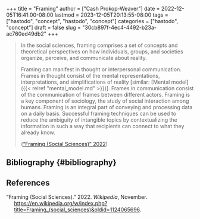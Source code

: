 +++
title = "Framing"
author = ["Cash Prokop-Weaver"]
date = 2022-12-05T16:41:00-08:00
lastmod = 2023-12-05T20:13:55-08:00
tags = ["hastodo", "concept", "hastodo", "concept"]
categories = ["hastodo", "concept"]
draft = false
slug = "30cb897f-4ec4-4492-b23a-ac760ed49db2"
+++

> In the social sciences, framing comprises a set of concepts and theoretical perspectives on how individuals, groups, and societies organize, perceive, and communicate about reality.
>
> Framing can manifest in thought or interpersonal communication. Frames in thought consist of the mental representations, interpretations, and simplifications of reality [similar: [Mental model]({{< relref "mental_model.md" >}})]. Frames in communication consist of the communication of frames between different actors. Framing is a key component of sociology, the study of social interaction among humans. Framing is an integral part of conveying and processing data on a daily basis. Successful framing techniques can be used to reduce the ambiguity of intangible topics by contextualizing the information in such a way that recipients can connect to what they already know.
>
> (<a href="#citeproc_bib_item_1">“Framing (Social Sciences)” 2022</a>)


## Bibliography {#bibliography}

## References

<style>.csl-entry{text-indent: -1.5em; margin-left: 1.5em;}</style><div class="csl-bib-body">
  <div class="csl-entry"><a id="citeproc_bib_item_1"></a>“Framing (Social Sciences).” 2022. <i>Wikipedia</i>, November. <a href="https://en.wikipedia.org/w/index.php?title=Framing_(social_sciences)&oldid=1124065696">https://en.wikipedia.org/w/index.php?title=Framing_(social_sciences)&#38;oldid=1124065696</a>.</div>
</div>
